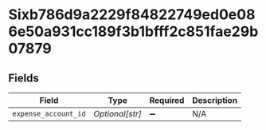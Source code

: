 # Sixb786d9a2229f84822749ed0e086e50a931cc189f3b1bfff2c851fae29b07879


## Fields

| Field                | Type                 | Required             | Description          |
| -------------------- | -------------------- | -------------------- | -------------------- |
| `expense_account_id` | *Optional[str]*      | :heavy_minus_sign:   | N/A                  |